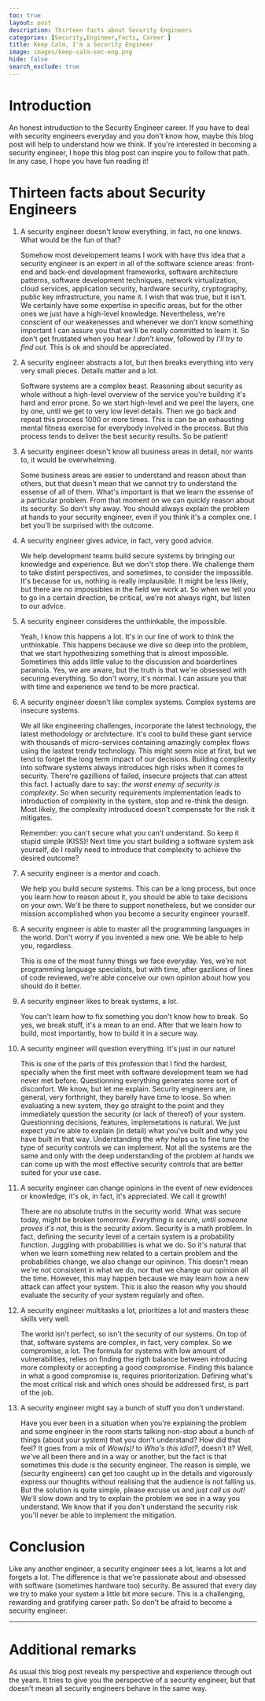 ```yaml
---
toc: true
layout: post
description: Thirteen facts about Security Engineers
categories: [Security,Engineer,Facts, Career ]
title: Keep Calm, I'm a Security Engineer 
image: images/keep-calm-sec-eng.png
hide: false
search_exclude: true
---
```


# Introduction 
An honest intruduction to the Security Engineer career. If you have to deal with security engineers everyday and you don't know how, maybe this blog post will help to understand how we think. If you're interested in becoming a security engineer, I hope this blog post can inspire you to follow that path. In any case, I hope you have fun reading it! 



# Thirteen facts about Security Engineers

1. A security engineer doesn't know everything, in fact, no one knows. What would be the fun of that?

    Somehow most developement teams I work with have this idea that a security engineer is an expert in all of the software science areas: front-end and back-end development frameworks, software architecture patterns, software development techniques, network virtualization, cloud services, application security, hardware security, cryptography, public key infrastructure, you name it. I wish that was true, but it isn't. We certainly have some expertise in specific areas, but for the other ones we just have a high-level knowledge. Nevertheless, we're conscient of our weakenesses and whenever we don't know something important I can assure you that we'll be really committed to learn it. So don't get frustated when you hear *I don't know*, followed by *I'll try to find out*. This is ok and should be appreciated. 


2. A security engineer abstracts a lot, but then breaks everything into very very small pieces. Details matter and a lot.

    Software systems are a complex beast. Reasoning about security as whole without a high-level overview of the service you're building it's hard and error prone. So we start high-level and we peel the layers, one by one, until we get to very low level details. Then we go back and repeat this process 1000 or more times. This is can be an exhausting mental fitness exercise for everybody involved in the process. But this process tends to deliver the best security results. So be patient!

3. A security engineer doesn't know all business areas in detail, nor wants to, it would be overwhelming. 

    Some business areas are easier to understand and reason about than others, but that doesn't mean that we cannot try to understand the essense of all of them. What's important is that we learn the essense of a particular problem. From that moment on we can quickly reason about its security. So don't shy away. You should always explain the problem at hands to your security engineer, even if you think it's a complex one. I bet you'll be surprised with the outcome.

4. A security engineer gives advice, in fact, very good advice.

    We help development teams build secure systems by bringing our knowledge and experience. But we don't stop there. We challenge them to take distint perspectives, and sometimes, to consider the impossible. It's because for us, nothing is really implausible. It might be less likely, but there are no impossibles in the field we work at. So when we tell you to go in a certain direction, be critical, we're not always right, but listen to our advice.


5. A security engineer consideres the unthinkable, the impossible. 

    Yeah, I know this happens a lot. It's in our line of work to think the unthinkable. This happens because we dive so deep into the problem, that we start hypothesizing something that is almost impossible. Sometimes this adds little value to the discussion and boarderlines paranoia. Yes, we are aware, but the truth is that we're obsessed with securing everything. So don't worry, it's normal. I can assure you that with time and experience we tend to be more practical.  

6. A security engineer doesn't like complex systems. Complex systems are insecure systems.

    We all like engineering challenges, incorporate the latest technology, the latest methodology or architecture. It's cool to build these giant service with thousands of micro-services containing amazingly complex flows using the lastest trendy technology. This might seem nice at first, but we tend to forget the long term impact of our decisions. Building complexity into software systems always introduces high risks when it comes to security. There're gazillions of failed, insecure projects that can attest this fact. I actually dare to say: *the worst enemy of security is complexity*. So when security requirements implementation leads to introduction of complexity in the system, stop and re-think the design. Most likely, the complexity introduced doesn't compensate for the risk it mitigates. 

    Remember: you can't secure what you can't understand. So keep it stupid simple (KISS)! Next time you start building a software system ask yourself, do I really need to introduce that complexity to achieve the desired outcome?

7. A security engineer is a mentor and coach. 

    We help you build secure systems. This can be a long process, but once you learn how to reason about it, you should be able to take decisions on your own. We'll be there to support nonetheless, but we consider our mission accomplished when you become a security engineer yourself. 

8. A security engineer is able to master all the programming languages in the world. Don't worry if you invented a new one. We be able to help you, regardless. 

    This is one of the most funny things we face everyday. Yes, we're not programming language specialists, but with time, after gazilions of lines of code reviewed, we're able conceive our own opinion about how you should do it better.  


9. A security engineer likes to break systems, a lot.
 
    You can't learn how to fix something you don't know how to break. So yes, we break stuff, it's a mean to an end. After that we learn how to build, most importantly, how to build it in a secure way.  

10. A security engineer will question everything. It's just in our nature!

    This is one of the parts of this profession that I find the hardest, specially when the first meet with software development team we had never met before. Questionning everything generates some sort of disconfort. We know, but let me explain. Security engineers are, in general, very forthright, they barelly have time to loose. So when evaluating a new system, they go straight to the point and they immediately question the security (or lack of thereof) of your system. Questionning decisions, features, implemetations is natural. We just expect you're able to explain (in detail) what you've built and why you have built in that way. Understanding the *why* helps us to fine tune the type of security controls we can implement. Not all the systems are the same and only with the deep understanding of the problem at hands we can come up with the most effective security controls that are better suited for your use case. 


11. A security engineer can change opinions in the event of new evidences or knowledge, it's ok, in fact, it's appreciated. We call it growth!

    There are no absolute truths in the security world. What was secure today, might be broken tomorrow. *Everything is secure, until someone proves it's not*, this is the security axiom. Security is a math problem. In fact, defining the security level of a certain system is a probability function. Juggling with probabilities is what we do. So it's natural that when we learn something new related to a certain problem and the probabilities change, we also change our opininon. This doesn't mean we're not consistent in what we do, nor that we change our opinion all the time. However, this may happen because we may learn how a new attack can affect your system. This is also the reason why you should evaluate the security of your system regularly and often.  


12. A security engineer multitasks a lot, prioritizes a lot and masters these skills very well.

    The world isn't perfect, so isn't the security of our systems. On top of that, software systems are complex, in fact, very complex. So we compromise, a lot. The formula for systems with low amount of vulnerabilities, relies on finding the rigth balance between introducing more complexity or accepting a good compromise. Finding this balance in what a good compromise is, requires prioritorization. Defining what's the most critical risk and which ones should be addressed first, is part of the job. 


13. A security engineer might say a bunch of stuff you don't understand. 

    Have you ever been in a situation when you're explaining the problem and some engineer in the room starts talking non-stop about a bunch of things (about your system) that you don't understand? How did that feel? It goes from a mix of *Wow(s)!* to *Who's this idiot?*, doesn't it? Well, we've all been there and in a way or another, but the fact is that sometimes this dude is the security engineer. The reason is simple, we (security engineers) can get too caught up in the details and vigorously express our thoughts without realising that the audience is not falling us. But the solution is quite simple, please excuse us and *just call us out!* We'll slow down and try to explain the problem we see in a way you understand. We know that if you don't understand the security risk you'll never be able to implement the mitigation.  

# Conclusion

Like any another engineer, a security engineer sees a lot, learns a lot and forgets a lot. The difference is that we're passionate about and obsessed with software (sometimes hardware too) security. 
Be assured that every day we try to make your system a little bit more secure. This is a challenging, rewarding and gratifying career path. So don't be afraid to become a security engineer.  

---- 

# Additional remarks

As usual this blog post reveals my perspective and experience through out the years. It tries to give you the perspective of a security engineer, but that doesn't mean all security engineers behave in the same way. 




